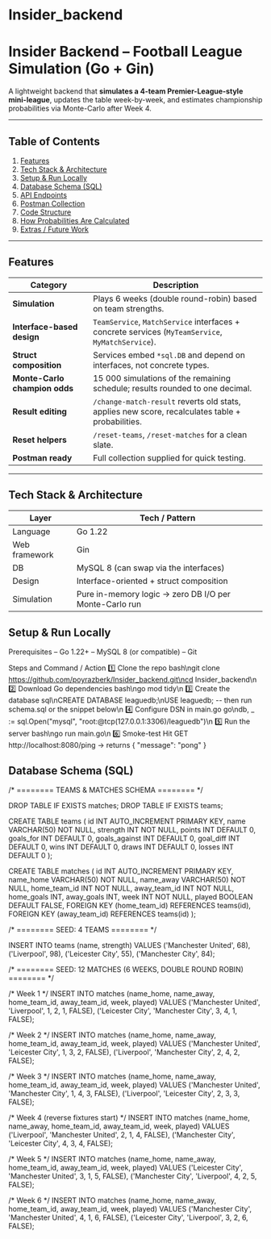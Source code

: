 # Insider_backend

# Insider Backend – Football League Simulation (Go + Gin)

A lightweight backend that **simulates a 4-team Premier-League-style mini-league**, updates the table week-by-week, and estimates championship probabilities via Monte-Carlo after Week 4.

---

## Table of Contents
1. [Features](#-features)  
2. [Tech Stack & Architecture](#-tech-stack--architecture)  
3. [Setup & Run Locally](#-setup--run-locally)  
4. [Database Schema (SQL)](#-database-schema-sql)  
5. [API Endpoints](#-api-endpoints)  
6. [Postman Collection](#-postman-collection)  
7. [Code Structure](#-code-structure)  
8. [How Probabilities Are Calculated](#-how-probabilities-are-calculated)  
9. [Extras / Future Work](#-extras--future-work)

---

## Features
| Category | Description |
|----------|-------------|
| **Simulation** | Plays 6 weeks (double round-robin) based on team strengths. |
| **Interface-based design** | `TeamService`, `MatchService` interfaces + concrete services (`MyTeamService`, `MyMatchService`). |
| **Struct composition** | Services embed `*sql.DB` and depend on interfaces, not concrete types. |
| **Monte-Carlo champion odds** | 15 000 simulations of the remaining schedule; results rounded to one decimal. |
| **Result editing** | `/change-match-result` reverts old stats, applies new score, recalculates table + probabilities. |
| **Reset helpers** | `/reset-teams`, `/reset-matches` for a clean slate. |
| **Postman ready** | Full collection supplied for quick testing. |

---

## Tech Stack & Architecture
| Layer | Tech / Pattern |
|-------|----------------|
| Language | Go 1.22 |
| Web framework | Gin |
| DB | MySQL 8 (can swap via the interfaces) |
| Design | Interface-oriented + struct composition |
| Simulation | Pure in-memory logic → zero DB I/O per Monte-Carlo run |


## Setup & Run Locally
Prerequisites
– Go 1.22+
– MySQL 8 (or compatible)
– Git

Steps and	Command / Action
1️⃣ Clone the repo	bash\ngit clone https://github.com/poyrazberk/Insider_backend.git\ncd Insider_backend\n
2️⃣ Download Go dependencies	bash\ngo mod tidy\n
3️⃣ Create the database	sql\nCREATE DATABASE leaguedb;\nUSE leaguedb; -- then run schema.sql or the snippet below\n
4️⃣ Configure DSN in main.go	go\ndb, _ := sql.Open(\"mysql\", \"root:<your-password>@tcp(127.0.0.1:3306)/leaguedb\")\n
5️⃣ Run the server	bash\ngo run main.go\n
6️⃣ Smoke-test	Hit GET http://localhost:8080/ping → returns { "message": "pong" }


## Database Schema (SQL)

/* ======== TEAMS & MATCHES SCHEMA ======== */

DROP TABLE IF EXISTS matches;
DROP TABLE IF EXISTS teams;

CREATE TABLE teams (
    id            INT AUTO_INCREMENT PRIMARY KEY,
    name          VARCHAR(50) NOT NULL,
    strength      INT NOT NULL,
    points        INT DEFAULT 0,
    goals_for     INT DEFAULT 0,
    goals_against INT DEFAULT 0,
    goal_diff     INT DEFAULT 0,
    wins          INT DEFAULT 0,
    draws         INT DEFAULT 0,
    losses        INT DEFAULT 0
);

CREATE TABLE matches (
    id            INT AUTO_INCREMENT PRIMARY KEY,
    name_home     VARCHAR(50) NOT NULL,
    name_away     VARCHAR(50) NOT NULL,
    home_team_id  INT NOT NULL,
    away_team_id  INT NOT NULL,
    home_goals    INT,
    away_goals    INT,
    week          INT NOT NULL,
    played        BOOLEAN DEFAULT FALSE,
    FOREIGN KEY (home_team_id) REFERENCES teams(id),
    FOREIGN KEY (away_team_id) REFERENCES teams(id)
);

/* ======== SEED: 4 TEAMS ======== */

INSERT INTO teams (name, strength) VALUES
('Manchester United', 68),
('Liverpool',         98),
('Leicester City',    55),
('Manchester City',   84);

/* ======== SEED: 12 MATCHES (6 WEEKS, DOUBLE ROUND ROBIN) ======== */

/* Week 1 */
INSERT INTO matches (name_home, name_away, home_team_id, away_team_id, week, played) VALUES
('Manchester United', 'Liverpool',       1, 2, 1, FALSE),
('Leicester City',    'Manchester City', 3, 4, 1, FALSE);

/* Week 2 */
INSERT INTO matches (name_home, name_away, home_team_id, away_team_id, week, played) VALUES
('Manchester United', 'Leicester City',  1, 3, 2, FALSE),
('Liverpool',         'Manchester City', 2, 4, 2, FALSE);

/* Week 3 */
INSERT INTO matches (name_home, name_away, home_team_id, away_team_id, week, played) VALUES
('Manchester United', 'Manchester City', 1, 4, 3, FALSE),
('Liverpool',         'Leicester City',  2, 3, 3, FALSE);

/* Week 4 (reverse fixtures start) */
INSERT INTO matches (name_home, name_away, home_team_id, away_team_id, week, played) VALUES
('Liverpool',         'Manchester United', 2, 1, 4, FALSE),
('Manchester City',   'Leicester City',    4, 3, 4, FALSE);

/* Week 5 */
INSERT INTO matches (name_home, name_away, home_team_id, away_team_id, week, played) VALUES
('Leicester City',    'Manchester United', 3, 1, 5, FALSE),
('Manchester City',   'Liverpool',         4, 2, 5, FALSE);

/* Week 6 */
INSERT INTO matches (name_home, name_away, home_team_id, away_team_id, week, played) VALUES
('Manchester City',   'Manchester United', 4, 1, 6, FALSE),
('Leicester City',    'Liverpool',         3, 2, 6, FALSE);




